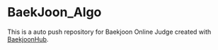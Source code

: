 # BaekJoon_Algo
This is a auto push repository for Baekjoon Online Judge created with [BaekjoonHub](https://github.com/BaekjoonHub/BaekjoonHub).
